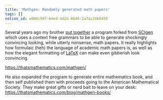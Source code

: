 ```yaml
---
title: 'Mathgen: Randomly generated math papers'
tags: []
notion_id: e000c507-64ed-4d2d-8646-2a7ac20b8455
---
```

Several years ago my brother [put together](https://github.com/neldredge/mathgen) a program forked from [SCIgen](https://pdos.csail.mit.edu/archive/scigen/) which uses a context free grammars to be able to generate shockingly convincing looking, while utterly nonsense, math papers. It really highlights how formulaic (heh) the language of academic math papers is, as well as how the elegant formatting of [LaTeX](https://www.latex-project.org/) can make even gibberish look convincing.

<https://thatsmathematics.com/mathgen/>

He also expanded the program to generate entire mathematics book, and then self published them with proceeds going to the American Mathematical Society. They make great gifts or nerd bait to leave on your desk: <https://thatsmathematics.com/blog/mathgen-books/>
